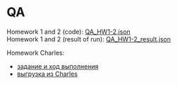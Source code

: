 # QA   
Homework 1 and 2 (code): [QA_HW1-2.json](https://github.com/ItGroupAlex/Postman/blob/main/QA_HW1-2.json "link")  
Homework 1 and 2 (result of run): [QA_HW1-2_result.json](https://github.com/ItGroupAlex/Postman/blob/main/QA_HW1-2_result.json "link")   

Homework Charles:   
* [задание и ход выполнения](https://github.com/ItGroupAlex/Postman/blob/main/Charles_QA_HW.md "link")     
* [выгрузка из Charles](https://github.com/ItGroupAlex/Postman/blob/main/Charles_HW_export.chls "link")   
